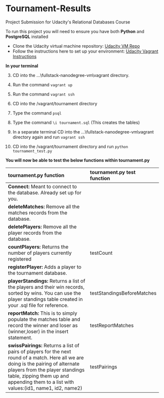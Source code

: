 # Tournament-Results
Project Submission for Udacity's Relational Databases Course 

To run this project you will need to ensure you have both **Python** and **PostgreSQL** installed

 - Clone the Udacity virtual machine repository: [Udacity VM Repo](https://github.com/udacity/fullstack-nanodegree-vm)
 - Follow the instructions here to set up your environment: [Udacity Vagrant Instructions ](https://www.udacity.com/wiki/ud197/install-vagrant)


**In your terminal**

 3. CD into the ...\fullstack-nanodegree-vm\vagrant directory.
 
 4. Run the command `vagrant up`
 
 5. Run the command `vagrant ssh`
 
 6.  CD into the /vagrant/tournament directory

 7. Type the command `psql`

 8. Type the command `\i tournament.sql` (This creates the tables)

 9. In a separate terminal CD into the ...\fullstack-nanodegree-vm\vagrant directory again and run `vagrant ssh`
 
 10.  CD into the /vagrant/tournament directory and run `python tournament_test.py`

**You will now be able to test the below functions within tournament.py**

| __tournament.py function__                                                                                                                                                                                                                                          | __tournament.py test function__ |
|:---------------------------------------------------------------------------------------------------------------------------------------------------------------------------------------------------------------------------------------------------------------|:---------------------------|
| **Connect:**  Meant to connect to the database. Already set up for you.                                                                                                                                                                                             |                             |
| **deleteMatches:** Remove all the matches records from the database.                                                                                                                                                                                                |                             |
| **deletePlayers:** Remove all the player records from the database.                                                                                                                                                                                                 |                             |
| **countPlayers:** Returns the number of players currently registered                                                                                                                                                                                                | testCount                   |
| **registerPlayer:**  Adds a player to the tournament database.                                                                                                                                                                                                      |                             |
| **playerStandings:** Returns a list of the players and their win records, sorted by wins. You can use the player standings table created in your .sql file for reference.                                                                                           | testStandingsBeforeMatches  |
| **reportMatch:** This is to simply populate the matches table and record the winner  and loser as (winner,loser) in the insert statement.                                                                                                                           | testReportMatches           |
| **swissPairings:** Returns a list of pairs of players for the next round of a match. Here all we are doing is the pairing of alternate players  from the player standings table, zipping them up and appending  them to a list with values:(id1, name1, id2, name2) | testPairings                |
